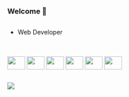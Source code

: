 ### Welcome 👋

##

- Web Developer

##
  
<div style="display: inline_block"><br>
  <img align="center" height="30" width="40" src='https://cdn.jsdelivr.net/gh/devicons/devicon/icons/javascript/javascript-original.svg'>
  <img align="center" height="30" width="40" src='https://cdn.jsdelivr.net/gh/devicons/devicon/icons/typescript/typescript-original.svg'>
  <img align="center" height="30" width="40" src='https://cdn.jsdelivr.net/gh/devicons/devicon/icons/react/react-original-wordmark.svg'>
  <img align="center" height="30" width="40" src='https://cdn.jsdelivr.net/gh/devicons/devicon/icons/angularjs/angularjs-original.svg'>
  <img align="center" height="30" width="40" src='https://cdn.jsdelivr.net/gh/devicons/devicon/icons/csharp/csharp-original.svg'>
  <img align="center" height="30" width="40" src='https://cdn.jsdelivr.net/gh/devicons/devicon/icons/dot-net/dot-net-plain-wordmark.svg'>
</div>
  
  ##
  
  <div>
    <a href="https://www.linkedin.com/in/matheus-azevedo-silva-49b137214/" target="_blank"><img src="https://img.shields.io/badge/LinkedIn-0077B5?style=for-the-badge&logo=linkedin&logoColor=white"></a>
  </div>

